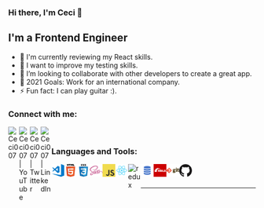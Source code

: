 <!--
**Ceci007/Ceci007** is a ✨ _special_ ✨ repository because its `README.md` (this file) appears on your GitHub profile.

Here are some ideas to get you started:

- 🔭 I’m currently working on ...
- 🌱 I’m currently learning ...
- 👯 I’m looking to collaborate on ...
- 🤔 I’m looking for help with ...
- 💬 Ask me about ...
- 📫 How to reach me: ...
- 😄 Pronouns: ...
- ⚡ Fun fact: ...
-->

### Hi there, I'm Ceci  👋

## I'm a Frontend Engineer 

- 🔭 I'm currently reviewing my React skills.
- 🌱 I want to improve my testing skills.
- 👯 I’m looking to collaborate with other developers to create a great app.
- 🥅 2021 Goals: Work for an international company.
- ⚡ Fun fact: I can play guitar :).

### Connect with me:

[<img align="left" alt="Ceci007" width="22px" src="https://img.icons8.com/color/48/000000/earth-planet.png" />][website]
[<img align="left" alt="Ceci007 | YouTube" width="22px" src="https://img.icons8.com/color/48/000000/youtube-music.png" />][youtube]
[<img align="left" alt="Ceci007 | Twitter" width="22px" src="https://img.icons8.com/color/48/000000/twitter--v1.png" />][twitter]
[<img align="left" alt="Ceci007 | LinkedIn" width="22px" src="https://img.icons8.com/color/48/000000/linkedin.png" />][linkedin]

<br />

### Languages and Tools:

<img align="left" alt="Visual Studio Code" width="26px" src="https://raw.githubusercontent.com/github/explore/80688e429a7d4ef2fca1e82350fe8e3517d3494d/topics/visual-studio-code/visual-studio-code.png" />
<img align="left" alt="HTML5" width="26px" src="https://raw.githubusercontent.com/github/explore/80688e429a7d4ef2fca1e82350fe8e3517d3494d/topics/html/html.png" />
<img align="left" alt="CSS3" width="26px" src="https://raw.githubusercontent.com/github/explore/80688e429a7d4ef2fca1e82350fe8e3517d3494d/topics/css/css.png" />
<img align="left" alt="Sass" width="26px" src="https://raw.githubusercontent.com/github/explore/80688e429a7d4ef2fca1e82350fe8e3517d3494d/topics/sass/sass.png" />
<img align="left" alt="JavaScript" width="26px" src="https://raw.githubusercontent.com/github/explore/80688e429a7d4ef2fca1e82350fe8e3517d3494d/topics/javascript/javascript.png" />
<img align="left" alt="React" width="26px" src="https://raw.githubusercontent.com/github/explore/80688e429a7d4ef2fca1e82350fe8e3517d3494d/topics/react/react.png" />
<img align="left" alt="redux" width="26px" src="https://raw.githubusercontent.com/github/explore/e94815998e4e0713912fed477a1f346ec04c3da2/topics/gatsby/redux.png" />
<img align="left" alt="SQL" width="26px" src="https://raw.githubusercontent.com/github/explore/80688e429a7d4ef2fca1e82350fe8e3517d3494d/topics/sql/sql.png" />
<img align="left" alt="RubyOnRails" width="26px" src="https://raw.githubusercontent.com/github/explore/80688e429a7d4ef2fca1e82350fe8e3517d3494d/topics/rails/rails.png" />
<img align="left" alt="Git" width="26px" src="https://raw.githubusercontent.com/github/explore/80688e429a7d4ef2fca1e82350fe8e3517d3494d/topics/git/git.png" />
<img align="left" alt="GitHub" width="26px" src="https://raw.githubusercontent.com/github/explore/78df643247d429f6cc873026c0622819ad797942/topics/github/github.png" />

<br />
<br />

---


[website]: https://ceci-benitez.netlify.app/
[twitter]: https://twitter.com/CeciDeveloper
[youtube]: https://www.youtube.com/channel/UCsEnYcMvaP-LIi3eNQGKNBw
[linkedin]: https://www.linkedin.com/in/cecilia-benítez
